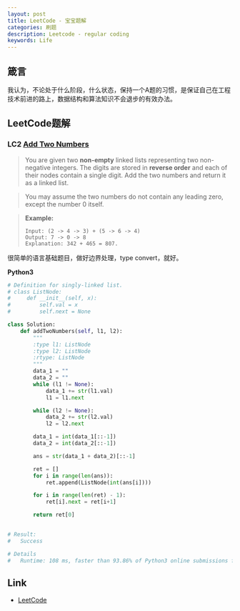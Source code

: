 ```yaml
---
layout: post
title: LeetCode - 宝宝题解
categories: 刷题
description: Leetcode - regular coding
keywords: Life
---
```


## 箴言

我认为，不论处于什么阶段，什么状态，保持一个A题的习惯，是保证自己在工程技术前进的路上，数据结构和算法知识不会退步的有效办法。



## LeetCode题解



### LC2 [Add Two Numbers](https://leetcode.com/problems/add-two-numbers/)

>You are given two **non-empty** linked lists representing two non-negative integers. The digits are stored in **reverse order** and each of their nodes contain a single digit. Add the two numbers and return it as a linked list.

> You may assume the two numbers do not contain any leading zero, except the number 0 itself.

> **Example:**
>
> ```
> Input: (2 -> 4 -> 3) + (5 -> 6 -> 4)
> Output: 7 -> 0 -> 8
> Explanation: 342 + 465 = 807.
> ```

很简单的语言基础题目，做好边界处理，type convert，就好。

**Python3**

```python
# Definition for singly-linked list.
# class ListNode:
#     def __init__(self, x):
#         self.val = x
#         self.next = None

class Solution:
    def addTwoNumbers(self, l1, l2):
        """
        :type l1: ListNode
        :type l2: ListNode
        :rtype: ListNode
        """
        data_1 = ""
        data_2 = ""
        while (l1 != None):
            data_1 += str(l1.val)
            l1 = l1.next

        while (l2 != None):
            data_2 += str(l2.val)
            l2 = l2.next

        data_1 = int(data_1[::-1])
        data_2 = int(data_2[::-1])

        ans = str(data_1 + data_2)[::-1]

        ret = []
        for i in range(len(ans)):
            ret.append(ListNode(int(ans[i])))

        for i in range(len(ret) - 1):
            ret[i].next = ret[i+1]

        return ret[0]
        

# Result:
#   Success

# Details 
#   Runtime: 108 ms, faster than 93.86% of Python3 online submissions for Add Two Numbers.

```

## Link

* [LeetCode](https://leetcode.com/)

